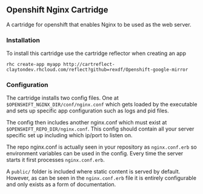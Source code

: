 ## Openshift Nginx Cartridge

A cartridge for openshift that enables Nginx to be used as the web server.


### Installation

To install this cartridge use the cartridge reflector when creating an app

	rhc create-app myapp http://cartreflect-claytondev.rhcloud.com/reflect?github=rexdf/Openshift-google-mirror


### Configuration

The cartridge installs two config files. One at <code>$OPENSHIFT_NGINX_DIR/conf/nginx.conf</code> which gets loaded by the executable
and sets up specific app configuration such as logs and pid files.

The config then includes another nginx.conf which must exist at <code>$OPENSHIFT_REPO_DIR/nginx.conf</code>. This config should
contain all your server specific set up including which ip/port to listen on.

The repo nginx.conf is actually seen in your repository as <code>nginx.conf.erb</code> so environment variables can be used
in the config. Every time the server starts it first processes <code>nginx.conf.erb</code>.


A <code>public/</code> folder is included where static content is served by default. However, as can be seen in the <code>nginx.conf.erb</code> file it
is entirely configurable and only exists as a form of documentation.
